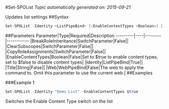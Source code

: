 #Set-SPOList
*Topic automatically generated on: 2015-09-21*

Updates list settings
##Syntax
```powershell
Set-SPOList -Identity <ListPipeBind> [-EnableContentTypes <Boolean>] [-BreakRoleInheritance [<SwitchParameter>]] [-CopyRoleAssignments [<SwitchParameter>]] [-ClearSubscopes [<SwitchParameter>]] [-Title <String>] [-Web <WebPipeBind>]
```


##Parameters
Parameter|Type|Required|Description
---------|----|--------|-----------
|BreakRoleInheritance|SwitchParameter|False||
|ClearSubscopes|SwitchParameter|False||
|CopyRoleAssignments|SwitchParameter|False||
|EnableContentTypes|Boolean|False|Set to $true to enable content types, set to $false to disable content types|
|Identity|ListPipeBind|True||
|Title|String|False||
|Web|WebPipeBind|False|The web to apply the command to. Omit this parameter to use the current web.|
##Examples

###Example 1
```powershell
Set-SPOList -Identity "Demo List" -EnableContentTypes $true
```
Switches the Enable Content Type switch on the list
